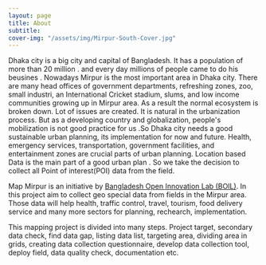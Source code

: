 ```yaml
---
layout: page
title: About
subtitle:
cover-img: "/assets/img/Mirpur-South-Cover.jpg"
---
```


Dhaka city is a big city and capital of Bangladesh. It has a population of more than 20 million . and every day millions of people came to do his beusines . Nowadays Mirpur is the most important area in Dhaka city. There are many head offices of government departments, refreshing zones, zoo, small industri, an International Cricket stadium, slums, and low income communities  growing up in Mirpur area. As a result the normal ecosystem is broken down. Lot of issues are created. It is natural in the urbanization process. But as a developing country and globalization, people's mobilization is not good practice for us .So Dhaka city needs a good sustainable urban planning, its implementation for now and future. Health, emergency services, transportation, government facilities, and entertainment zones are crucial parts of urban planning. Location based Data is the main part of a good urban plan . So we take the decision to collect all Point of interest(POI) data from the field.


Map Mirpur is an initiative by [Bangladesh Open Innovation Lab (BOIL)](https://boiledbhoot.org/). In this project aim to collect geo special data from fields in the Mirpur area. Those data will help health, traffic control, travel, tourism, food delivery service and many more sectors for planning, rechearch, implementation. 

This mapping project is divided into many steps. Project target, secondary data check, find data gap, listing data list, targeting area, dividing area in grids, creating data collection questionnaire, develop data collection tool, deploy field, data quality check, documentation etc.

